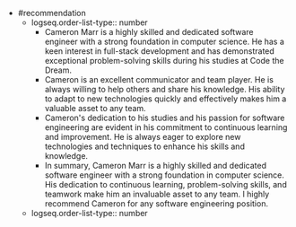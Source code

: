 - #recommendation
	- logseq.order-list-type:: number
		- Cameron Marr is a highly skilled and dedicated software engineer with a strong foundation in computer science. He has a keen interest in full-stack development and has demonstrated exceptional problem-solving skills during his studies at Code the Dream.
		- Cameron is an excellent communicator and team player. He is always willing to help others and share his knowledge. His ability to adapt to new technologies quickly and effectively makes him a valuable asset to any team.
		- Cameron's dedication to his studies and his passion for software engineering are evident in his commitment to continuous learning and improvement. He is always eager to explore new technologies and techniques to enhance his skills and knowledge.
		- In summary, Cameron Marr is a highly skilled and dedicated software engineer with a strong foundation in computer science. His dedication to continuous learning, problem-solving skills, and teamwork make him an invaluable asset to any team. I highly recommend Cameron for any software engineering position.
	- logseq.order-list-type:: number